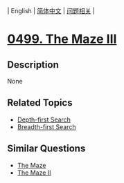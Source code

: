 
| English | [简体中文](README.md) | [问题相关](QUESTION.md) |
# [0499. The Maze III](https://leetcode-cn.com/problems/the-maze-iii/)
## Description
None
## Related Topics
- [Depth-first Search](https://leetcode-cn.com/tag/depth-first-search)
- [Breadth-first Search](https://leetcode-cn.com/tag/breadth-first-search)
## Similar Questions
- [The Maze](../0490/README_EN.md)
- [The Maze II](../0505/README_EN.md)
